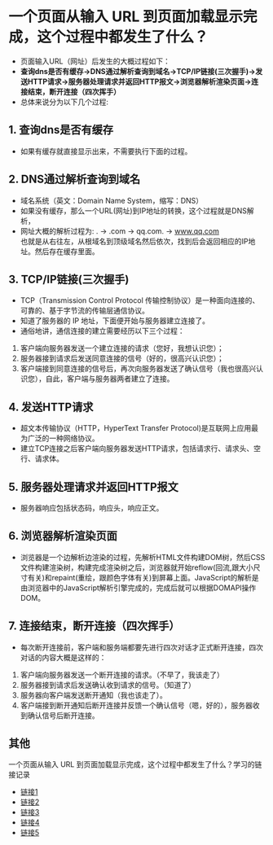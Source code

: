# 一个页面从输入 URL 到页面加载显示完成，这个过程中都发生了什么？
* 页面输入URL（网址）后发生的大概过程如下：  
* **查询dns是否有缓存->DNS通过解析查询到域名->TCP/IP链接(三次握手)->发送HTTP请求->服务器处理请求并返回HTTP报文->浏览器解析渲染页面->连接结束，断开连接（四次挥手）**  
* 总体来说分为以下几个过程:  
## 1. 查询dns是否有缓存
* 如果有缓存就直接显示出来，不需要执行下面的过程。
## 2. DNS通过解析查询到域名
* 域名系统（英文：Domain Name System，缩写：DNS）
* 如果没有缓存，那么一个URL(网址)到IP地址的转换，这个过程就是DNS解析，
* 网址大概的解析过程为: . -> .com -> qq.com. -> www.qq.com  
也就是从右往左，从根域名到顶级域名然后依次，找到后会返回相应的IP地址。然后存在缓存里面。
## 3. TCP/IP链接(三次握手)
* TCP（Transmission Control Protocol 传输控制协议）是一种面向连接的、可靠的、基于字节流的传输层通信协议。
* 知道了服务器的 IP 地址，下面便开始与服务器建立连接了。
* 通俗地讲，通信连接的建立需要经历以下三个过程：
1. 客户端向服务器发送一个建立连接的请求（您好，我想认识您）；
2. 服务器接到请求后发送同意连接的信号（好的，很高兴认识您）；
3. 客户端接到同意连接的信号后，再次向服务器发送了确认信号（我也很高兴认识您），自此，客户端与服务器两者建立了连接。
## 4. 发送HTTP请求
* 超文本传输协议（HTTP，HyperText Transfer Protocol)是互联网上应用最为广泛的一种网络协议。
* 建立TCP连接之后客户端向服务器发送HTTP请求，包括请求行、请求头、空行、请求体。
## 5. 服务器处理请求并返回HTTP报文
* 服务器响应包括状态码，响应头，响应正文。
## 6. 浏览器解析渲染页面
* 浏览器是一个边解析边渲染的过程，先解析HTML文件构建DOM树，然后CSS文件构建渲染树，构建完成渲染树之后，浏览器就开始reflow(回流,跟大小尺寸有关)和repaint(重绘，跟颜色字体有关)到屏幕上面。JavaScript的解析是由浏览器中的JavaScript解析引擎完成的，完成后就可以根据DOMAPI操作DOM。
## 7. 连接结束，断开连接（四次挥手） 
* 每次断开连接前，客户端和服务端都要先进行四次对话才正式断开连接，四次对话的内容大概是这样的：
1. 客户端向服务器发送一个断开连接的请求。（不早了，我该走了）
2. 服务器接到请求后发送确认收到请求的信号。（知道了）
3. 服务器向客户端发送断开通知（我也该走了）。
4. 客户端接到断开通知后断开连接并反馈一个确认信号（嗯，好的），服务器收到确认信号后断开连接。

## 其他
一个页面从输入 URL 到页面加载显示完成，这个过程中都发生了什么？学习的链接记录
* [链接1](https://blog.csdn.net/weixin_34293141/article/details/88515135)
* [链接2](https://blog.csdn.net/wang_liuyong/article/details/81540175)
* [链接3](https://www.cnblogs.com/qiang07/p/9304771.html)
* [链接4](https://segmentfault.com/a/1190000006879700)
* [链接5](https://www.cnblogs.com/wangshengli520/p/9570750.html)

